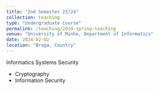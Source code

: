 ```yaml
---
title: "2nd Semester 23/24"
collection: teaching
type: "Undergraduate Course"
permalink: /teaching/2014-spring-teaching
venue: "University of Minho, Department of Informatics"
date: 2024-02-02
location: "Braga, Country"
---
```


Informatics Systems Security
* Cryptography
* Information Security
